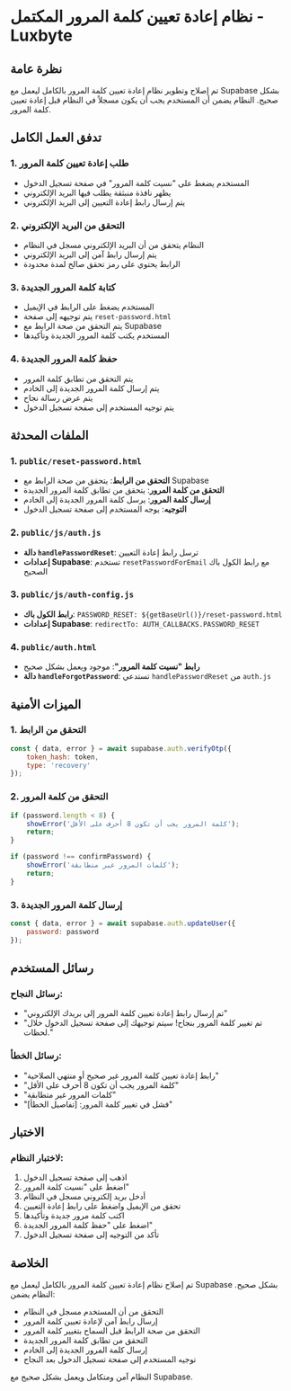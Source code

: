 # نظام إعادة تعيين كلمة المرور المكتمل - Luxbyte

## نظرة عامة
تم إصلاح وتطوير نظام إعادة تعيين كلمة المرور بالكامل ليعمل مع Supabase بشكل صحيح. النظام يضمن أن المستخدم يجب أن يكون مسجلاً في النظام قبل إعادة تعيين كلمة المرور.

## تدفق العمل الكامل

### 1. طلب إعادة تعيين كلمة المرور
- المستخدم يضغط على "نسيت كلمة المرور" في صفحة تسجيل الدخول
- يظهر نافذة منبثقة يطلب فيها البريد الإلكتروني
- يتم إرسال رابط إعادة التعيين إلى البريد الإلكتروني

### 2. التحقق من البريد الإلكتروني
- النظام يتحقق من أن البريد الإلكتروني مسجل في النظام
- يتم إرسال رابط آمن إلى البريد الإلكتروني
- الرابط يحتوي على رمز تحقق صالح لمدة محدودة

### 3. كتابة كلمة المرور الجديدة
- المستخدم يضغط على الرابط في الإيميل
- يتم توجيهه إلى صفحة `reset-password.html`
- يتم التحقق من صحة الرابط مع Supabase
- المستخدم يكتب كلمة المرور الجديدة وتأكيدها

### 4. حفظ كلمة المرور الجديدة
- يتم التحقق من تطابق كلمة المرور
- يتم إرسال كلمة المرور الجديدة إلى الخادم
- يتم عرض رسالة نجاح
- يتم توجيه المستخدم إلى صفحة تسجيل الدخول

## الملفات المحدثة

### 1. `public/reset-password.html`
- **التحقق من الرابط**: يتحقق من صحة الرابط مع Supabase
- **التحقق من كلمة المرور**: يتحقق من تطابق كلمة المرور الجديدة
- **إرسال كلمة المرور**: يرسل كلمة المرور الجديدة إلى الخادم
- **التوجيه**: يوجه المستخدم إلى صفحة تسجيل الدخول

### 2. `public/js/auth.js`
- **دالة `handlePasswordReset`**: ترسل رابط إعادة التعيين
- **إعدادات Supabase**: تستخدم `resetPasswordForEmail` مع رابط الكول باك الصحيح

### 3. `public/js/auth-config.js`
- **رابط الكول باك**: `PASSWORD_RESET: ${getBaseUrl()}/reset-password.html`
- **إعدادات Supabase**: `redirectTo: AUTH_CALLBACKS.PASSWORD_RESET`

### 4. `public/auth.html`
- **رابط "نسيت كلمة المرور"**: موجود ويعمل بشكل صحيح
- **دالة `handleForgotPassword`**: تستدعي `handlePasswordReset` من `auth.js`

## الميزات الأمنية

### 1. التحقق من الرابط
```javascript
const { data, error } = await supabase.auth.verifyOtp({
    token_hash: token,
    type: 'recovery'
});
```

### 2. التحقق من كلمة المرور
```javascript
if (password.length < 8) {
    showError('كلمة المرور يجب أن تكون 8 أحرف على الأقل');
    return;
}

if (password !== confirmPassword) {
    showError('كلمات المرور غير متطابقة');
    return;
}
```

### 3. إرسال كلمة المرور الجديدة
```javascript
const { data, error } = await supabase.auth.updateUser({
    password: password
});
```

## رسائل المستخدم

### رسائل النجاح:
- "تم إرسال رابط إعادة تعيين كلمة المرور إلى بريدك الإلكتروني"
- "تم تغيير كلمة المرور بنجاح! سيتم توجيهك إلى صفحة تسجيل الدخول خلال لحظات."

### رسائل الخطأ:
- "رابط إعادة تعيين كلمة المرور غير صحيح أو منتهي الصلاحية"
- "كلمة المرور يجب أن تكون 8 أحرف على الأقل"
- "كلمات المرور غير متطابقة"
- "فشل في تغيير كلمة المرور: [تفاصيل الخطأ]"

## الاختبار

### لاختبار النظام:
1. اذهب إلى صفحة تسجيل الدخول
2. اضغط على "نسيت كلمة المرور"
3. أدخل بريد إلكتروني مسجل في النظام
4. تحقق من الإيميل واضغط على رابط إعادة التعيين
5. اكتب كلمة مرور جديدة وتأكيدها
6. اضغط على "حفظ كلمة المرور الجديدة"
7. تأكد من التوجيه إلى صفحة تسجيل الدخول

## الخلاصة

تم إصلاح نظام إعادة تعيين كلمة المرور بالكامل ليعمل مع Supabase بشكل صحيح. النظام يضمن:
- التحقق من أن المستخدم مسجل في النظام
- إرسال رابط آمن لإعادة تعيين كلمة المرور
- التحقق من صحة الرابط قبل السماح بتغيير كلمة المرور
- التحقق من تطابق كلمة المرور الجديدة
- إرسال كلمة المرور الجديدة إلى الخادم
- توجيه المستخدم إلى صفحة تسجيل الدخول بعد النجاح

النظام آمن ومتكامل ويعمل بشكل صحيح مع Supabase.
